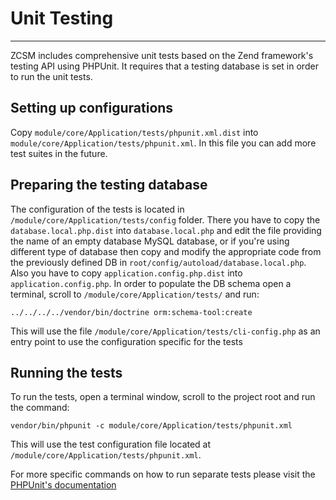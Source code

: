 # Unit Testing #


----------

ZCSM includes comprehensive unit tests based on the Zend framework's testing API using PHPUnit. It requires that a testing database is set in order to run the unit tests.

## Setting up configurations ##

Copy `module/core/Application/tests/phpunit.xml.dist` into `module/core/Application/tests/phpunit.xml`. In this file you can add more test suites in the future.

## Preparing the testing database ##

The configuration of the tests is located in `/module/core/Application/tests/config` folder. There you have to copy 
the `database.local.php.dist` into  `database.local.php` and edit the file providing the name of an empty database MySQL database, 
or if you're using different type of database then copy and modify the appropriate code from the previously 
defined DB in `root/config/autoload/database.local.php`. Also you have to copy `application.config.php.dist` into `application.config.php`.
In order to populate the DB schema open a terminal, scroll to `/module/core/Application/tests/` and run:

    ../../../../vendor/bin/doctrine orm:schema-tool:create

This will use the file `/module/core/Application/tests/cli-config.php` as an entry point to use the configuration specific for the tests

## Running the tests ##

To run the tests, open a terminal window, scroll to the project root and run the command:

    vendor/bin/phpunit -c module/core/Application/tests/phpunit.xml

This will use the test configuration file located at `/module/core/Application/tests/phpunit.xml`.  
  
For more specific commands on how to run separate tests please visit the [PHPUnit's documentation](https://phpunit.de/manual/current/en/textui.html)